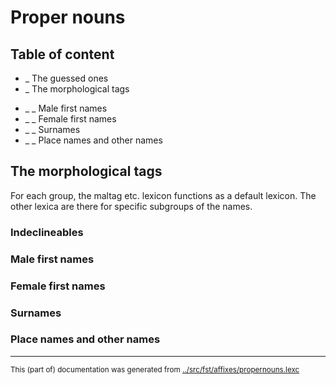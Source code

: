 # Proper nouns 

## Table of content
* _ The guessed ones
* _ The morphological tags
- _ _ Male first names
- _ _ Female first names
- _ _ Surnames
- _ _ Place names and other names






## The morphological tags

For each group, the maltag etc. lexicon functions as a default
lexicon. The other lexica are there for specific subgroups of the names.

### Indeclineables







###  Male first names














### Female first names





###  Surnames



###  Place names and other names








































































































* * *
<small>This (part of) documentation was generated from [../src/fst/affixes/propernouns.lexc](http://github.com/giellalt/lang-fao/blob/main/../src/fst/affixes/propernouns.lexc)</small>